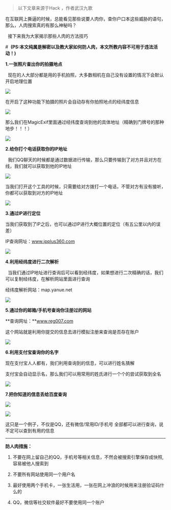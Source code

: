 >以下文章来源于Hack ，作者武汉九歌

在互联网上撕逼的时候，总能看见那些说要人肉你，查你户口本这些威胁的语句，那么，人肉搜索真的有那么神秘吗？

  接下来我为大家揭示那些人肉的方法技巧 

#  **(PS:本文纯属是解密以及教大家如何防人肉，本文所教内容不可用于违法活动！)**

**1.一张照片查出你的拍摄地点**

  现在的人大部分都是用的手机拍照，大多数相机在自己没有设置的情况下会默认开启地理位置

![](https://upload-images.jianshu.io/upload_images/6943526-e98f41fd6a5f8602?imageMogr2/auto-orient/strip%7CimageView2/2/w/1240)

在开启了这种功能下拍摄的照片会自动存有你拍照地点的经纬度信息

![](https://upload-images.jianshu.io/upload_images/6943526-db89c120ada55fd9?imageMogr2/auto-orient/strip%7CimageView2/2/w/1240)

那么我们在MagicExif里面通过经纬度查询到他的具体地址（精确到门牌号的那种地步！！！）

![](https://upload-images.jianshu.io/upload_images/6943526-be3587722b296d07?imageMogr2/auto-orient/strip%7CimageView2/2/w/1240)

**2.给你打个电话获取你的IP地址**

  我们QQ聊天的时候都是通过数据进行传输，那么只要传输到了对方并且对方在线，我们就可以获取到他的IP地址

![](https://upload-images.jianshu.io/upload_images/6943526-01340c5ea4e5941c?imageMogr2/auto-orient/strip%7CimageView2/2/w/1240)

当我们打开这个工具的时候，只需要给对方拨打一个电话，不管对方有没有接听，你都可以获取到对方的IP地址

![](https://upload-images.jianshu.io/upload_images/6943526-405ba14573c62834?imageMogr2/auto-orient/strip%7CimageView2/2/w/1240)

**3.通过IP进行定位**

当我们获取到了IP之后，也可以通过IP进行大概位置的定位（有五公里以内的误差）

IP查询网址：www.ipplus360.com

![](https://upload-images.jianshu.io/upload_images/6943526-6aef91bf27d4d912?imageMogr2/auto-orient/strip%7CimageView2/2/w/1240)

**4.利用经纬度进行二次解析**

  当我们通过IP地址进行查询后可以看到经纬度，如果想进行二次精确的话，我们可以复制经纬度，在解析网站里面进行查询

经纬度解析网站：map.yanue.net

![](https://upload-images.jianshu.io/upload_images/6943526-12793d62f9fa8075?imageMogr2/auto-orient/strip%7CimageView2/2/w/1240)

**5.通过你的邮箱/手机号查询你注册过的网站**

**查询网址：**www.reg007.com

这个网站就是利用你提交的信息去进行模拟注册来查询是否存在账户

![](https://upload-images.jianshu.io/upload_images/6943526-d7d1de0646b98ee0?imageMogr2/auto-orient/strip%7CimageView2/2/w/1240)

**6.利用支付宝查询你的名字**

现在支付宝人人都有，我们利用查询到的信息，可以进行姓名猜解

支付宝会自动显示名，那么我们可以用常用的姓氏进行一个个的尝试获取到全名

![](https://upload-images.jianshu.io/upload_images/6943526-978129532b1f32a9?imageMogr2/auto-orient/strip%7CimageView2/2/w/1240)

**7.把你知道的信息丢给百度查询**

![](https://upload-images.jianshu.io/upload_images/6943526-2f361758e1aa2283?imageMogr2/auto-orient/strip%7CimageView2/2/w/1240)

![](https://upload-images.jianshu.io/upload_images/6943526-0e7cc7fc16b7f166?imageMogr2/auto-orient/strip%7CimageView2/2/w/1240)

这只是一个例子，不仅是QQ，还有微信/常用ID/手机号 全部都可以进行查询，说不定可以查到有用的信息

* * *

**防人肉措施：**

1.  不要在网上留自己的QQ，手机号等相关信息，不然会被搜索引擎保存成快照,容易被他人搜索到

2.  不要所有网站使用同一个用户名

3.  最好使用两个手机卡，一张生活用，一张在网上冲浪的时候用来注册验证码什么的

4.  QQ，微信等社交软件最好不要使用同一个账户

